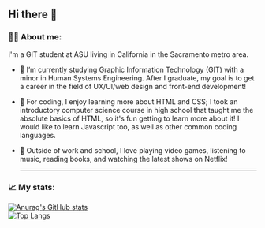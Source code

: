 ## Hi there 👋
### 🧑‍💻 About me: 
I'm a GIT student at ASU living in California in the Sacramento metro area.
- 🔭 I’m currently studying Graphic Information Technology (GIT) with a minor in Human Systems Engineering. After I graduate, my goal is to get a career in the field of UX/UI/web design and front-end development!
- 👾 For coding, I enjoy learning more about HTML and CSS; I took an introductory computer science course in high school that taught me the absolute basics of HTML, so it's fun getting to learn more about it! I would like to learn Javascript too, as well as other common coding languages.
- 🌱 Outside of work and school, I love playing video games, listening to music, reading books, and watching the latest shows on Netflix!

  ---
### 📈 My stats:
[![Anurag's GitHub stats](https://github-readme-stats.vercel.app/api?username=zgoodpas&show_icons=true&theme=catppuccin_latte)](https://github.com/anuraghazra/github-readme-stats)<br>
[![Top Langs](https://github-readme-stats.vercel.app/api/top-langs/?username=zgoodpas&size_weight=0.5&count_weight=0.5)](https://github.com/anuraghazra/github-readme-stats)<br>
